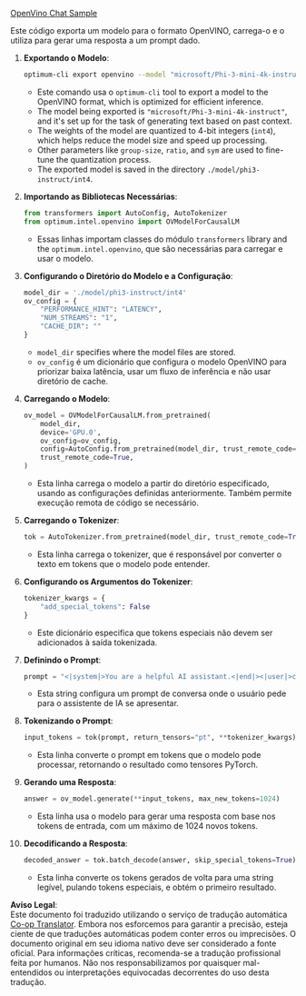 <!--
CO_OP_TRANSLATOR_METADATA:
{
  "original_hash": "a2a54312eea82ac654fb0f6d39b1f772",
  "translation_date": "2025-05-09T15:53:22+00:00",
  "source_file": "md/02.Application/01.TextAndChat/Phi3/E2E_OpenVino_Chat.md",
  "language_code": "br"
}
-->
[OpenVino Chat Sample](../../../../../../code/06.E2E/E2E_OpenVino_Chat_Phi3-instruct.ipynb)

Este código exporta um modelo para o formato OpenVINO, carrega-o e o utiliza para gerar uma resposta a um prompt dado.

1. **Exportando o Modelo**:  
   ```bash
   optimum-cli export openvino --model "microsoft/Phi-3-mini-4k-instruct" --task text-generation-with-past --weight-format int4 --group-size 128 --ratio 0.6 --sym --trust-remote-code ./model/phi3-instruct/int4
   ```  
   - Este comando usa o `optimum-cli` tool to export a model to the OpenVINO format, which is optimized for efficient inference.
   - The model being exported is `"microsoft/Phi-3-mini-4k-instruct"`, and it's set up for the task of generating text based on past context.
   - The weights of the model are quantized to 4-bit integers (`int4`), which helps reduce the model size and speed up processing.
   - Other parameters like `group-size`, `ratio`, and `sym` are used to fine-tune the quantization process.
   - The exported model is saved in the directory `./model/phi3-instruct/int4`.

2. **Importando as Bibliotecas Necessárias**:  
   ```python
   from transformers import AutoConfig, AutoTokenizer
   from optimum.intel.openvino import OVModelForCausalLM
   ```  
   - Essas linhas importam classes do módulo `transformers` library and the `optimum.intel.openvino`, que são necessárias para carregar e usar o modelo.

3. **Configurando o Diretório do Modelo e a Configuração**:  
   ```python
   model_dir = './model/phi3-instruct/int4'
   ov_config = {
       "PERFORMANCE_HINT": "LATENCY",
       "NUM_STREAMS": "1",
       "CACHE_DIR": ""
   }
   ```  
   - `model_dir` specifies where the model files are stored.
   - `ov_config` é um dicionário que configura o modelo OpenVINO para priorizar baixa latência, usar um fluxo de inferência e não usar diretório de cache.

4. **Carregando o Modelo**:  
   ```python
   ov_model = OVModelForCausalLM.from_pretrained(
       model_dir,
       device='GPU.0',
       ov_config=ov_config,
       config=AutoConfig.from_pretrained(model_dir, trust_remote_code=True),
       trust_remote_code=True,
   )
   ```  
   - Esta linha carrega o modelo a partir do diretório especificado, usando as configurações definidas anteriormente. Também permite execução remota de código se necessário.

5. **Carregando o Tokenizer**:  
   ```python
   tok = AutoTokenizer.from_pretrained(model_dir, trust_remote_code=True)
   ```  
   - Esta linha carrega o tokenizer, que é responsável por converter o texto em tokens que o modelo pode entender.

6. **Configurando os Argumentos do Tokenizer**:  
   ```python
   tokenizer_kwargs = {
       "add_special_tokens": False
   }
   ```  
   - Este dicionário especifica que tokens especiais não devem ser adicionados à saída tokenizada.

7. **Definindo o Prompt**:  
   ```python
   prompt = "<|system|>You are a helpful AI assistant.<|end|><|user|>can you introduce yourself?<|end|><|assistant|>"
   ```  
   - Esta string configura um prompt de conversa onde o usuário pede para o assistente de IA se apresentar.

8. **Tokenizando o Prompt**:  
   ```python
   input_tokens = tok(prompt, return_tensors="pt", **tokenizer_kwargs)
   ```  
   - Esta linha converte o prompt em tokens que o modelo pode processar, retornando o resultado como tensores PyTorch.

9. **Gerando uma Resposta**:  
   ```python
   answer = ov_model.generate(**input_tokens, max_new_tokens=1024)
   ```  
   - Esta linha usa o modelo para gerar uma resposta com base nos tokens de entrada, com um máximo de 1024 novos tokens.

10. **Decodificando a Resposta**:  
    ```python
    decoded_answer = tok.batch_decode(answer, skip_special_tokens=True)[0]
    ```  
    - Esta linha converte os tokens gerados de volta para uma string legível, pulando tokens especiais, e obtém o primeiro resultado.

**Aviso Legal**:  
Este documento foi traduzido utilizando o serviço de tradução automática [Co-op Translator](https://github.com/Azure/co-op-translator). Embora nos esforcemos para garantir a precisão, esteja ciente de que traduções automáticas podem conter erros ou imprecisões. O documento original em seu idioma nativo deve ser considerado a fonte oficial. Para informações críticas, recomenda-se a tradução profissional feita por humanos. Não nos responsabilizamos por quaisquer mal-entendidos ou interpretações equivocadas decorrentes do uso desta tradução.